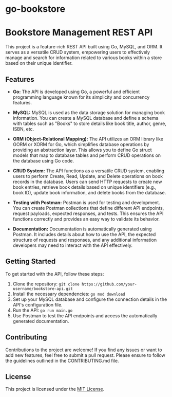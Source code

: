 # go-bookstore

# Bookstore Management REST API

This project is a feature-rich REST API built using Go, MySQL, and ORM. It serves as a versatile CRUD system, empowering users to effectively manage and search for information related to various books within a store based on their unique identifier.

## Features

- **Go:** The API is developed using Go, a powerful and efficient programming language known for its simplicity and concurrency features.

- **MySQL:** MySQL is used as the data storage solution for managing book information. You can create a MySQL database and define a schema with tables such as "Books" to store details like book title, author, genre, ISBN, etc.

- **ORM (Object-Relational Mapping):** The API utilizes an ORM library like GORM or XORM for Go, which simplifies database operations by providing an abstraction layer. This allows you to define Go struct models that map to database tables and perform CRUD operations on the database using Go code.

- **CRUD System:** The API functions as a versatile CRUD system, enabling users to perform Create, Read, Update, and Delete operations on book records in the database. Users can send HTTP requests to create new book entries, retrieve book details based on unique identifiers (e.g., book ID), update book information, and delete books from the database.

- **Testing with Postman:** Postman is used for testing and development. You can create Postman collections that define different API endpoints, request payloads, expected responses, and tests. This ensures the API functions correctly and provides an easy way to validate its behavior.

- **Documentation:** Documentation is automatically generated using Postman. It includes details about how to use the API, the expected structure of requests and responses, and any additional information developers may need to interact with the API effectively.

## Getting Started

To get started with the API, follow these steps:

1. Clone the repository: `git clone https://github.com/your-username/bookstore-api.git`
2. Install the necessary dependencies: `go mod download`
3. Set up your MySQL database and configure the connection details in the API's configuration file.
4. Run the API: `go run main.go`
5. Use Postman to test the API endpoints and access the automatically generated documentation.

## Contributing

Contributions to the project are welcome! If you find any issues or want to add new features, feel free to submit a pull request. Please ensure to follow the guidelines outlined in the CONTRIBUTING.md file.

## License

This project is licensed under the [MIT License](LICENSE).
